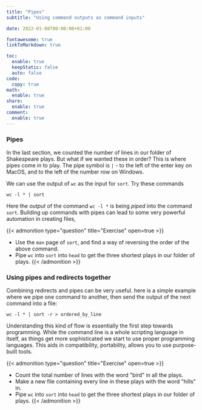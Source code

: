 ```yaml
---
title: "Pipes"
subtitle: "Using command outputs as command inputs"

date: 2022-01-08T00:00:00+01:00

fontawesome: true
linkToMarkdown: true

toc:
  enable: true
  keepStatic: false
  auto: false
code:
  copy: true
math:
  enable: true
share:
  enable: true
comment:
  enable: true
---
```


### Pipes

In the last section, we counted the number of lines in our folder of Shakespeare plays. But what if we wanted these in order? This is where pipes come in to play. The pipe symbol is `|` - to the left of the enter key on MacOS, and to the left of the number row on Windows.

We can use the output of `wc` as the input for `sort`. Try these commands

```shell
wc -l * | sort
```

Here the _output_ of the command `wc -l *` is being _piped_ into the command `sort`. Building up commands with pipes can lead to some very powerful automation in creating files,

{{< admonition type="question" title="Exercise" open=true >}}
- Use the `man` page of `sort`, and find a way of reversing the order of the above command.
- Pipe `wc` into `sort` into `head` to get the three shortest plays in our folder of plays.
{{< /admonition >}}

### Using pipes and redirects together

Combining redirects and pipes can be very useful. here is a simple example where we pipe one command to another, then send the output of the next command into a file:

```shell
wc -l * | sort -r > ordered_by_line
```

Understanding this kind of flow is essentially the first step towards programming. While the command line is a whole scripting language in itself, as things get more sophisticated we start to use proper programming languages. This aids in compatibility, portability, allows you to use purpose-built tools.

{{< admonition type="question" title="Exercise" open=true >}}
- Count the total number of lines with the word "bird" in all the plays.
- Make a new file containing every line in these plays with the word "hills" in.
- Pipe `wc` into `sort` into `head` to get the three shortest plays in our folder of plays.
{{< /admonition >}}
